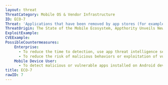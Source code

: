 ```yaml
---
layout: threat
ThreatCategory: Mobile OS & Vendor Infrastructure
ID: ECO-7
Threat: 'Applications that have been removed by app stores (for example, due to security vulnerabilities or harmful behaviors) but are still present on mobile devices (e.g. zombie apps) '
ThreatOrigin: The State of the Mobile Ecosystem, Appthority Unveils New Security Research at Black Hat [^199]
ExploitExample:
CVEExample:
PossibleCountermeasures:
    Enterprise:
      - To reduce the time to detection, use app threat intelligence services to detect malicious or vulnerable apps installed on devices.
      - To reduce the risk of malicious behaviors or exploitation of vulnerable apps, deploy MDM or MAM solutions that successfully enforce policies restricting access to enterprise resources for devices running untrusted and unsupported versions of apps.
    Mobile Device User:
      - To detect malicious or vulnerable apps installed on Android devices, use the Android Verify Apps feature.
title: ECO-7
rawID: 7
---
```


